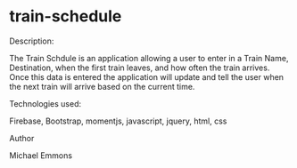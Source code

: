 # train-schedule

Description:

The Train Schdule is an application allowing a user to enter in a Train Name,
Destination, when the first train leaves, and how often the train arrives. Once
this data is entered the application will update and tell the user when the
next train will arrive based on the current time.



Technologies used:

Firebase, 
Bootstrap, 
momentjs, 
javascript, 
jquery, 
html, 
css

Author

Michael Emmons
